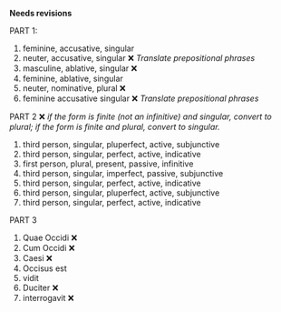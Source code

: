 **Needs revisions**

PART 1:
1. feminine, accusative, singular
2. neuter, accusative, singular ❌ *Translate prepositional phrases*
3. masculine, ablative, singular ❌
4. feminine, ablative, singular
5. neuter, nominative, plural ❌
6. feminine accusative singular ❌ *Translate prepositional phrases*

PART 2 ❌ *if the form is finite (not an infinitive) and singular, convert to plural; if the form is finite and plural, convert to singular.*

1. third person, singular, pluperfect, active, subjunctive
2. third person, singular, perfect, active, indicative
3. first person, plural, present, passive, infinitive
4. third person, singular, imperfect, passive, subjunctive
5. third person, singular, perfect, active, indicative 
6. third person, singular, pluperfect, active, subjunctive
7. third person, singular, perfect, active, indicative

PART 3
1. Quae Occidi ❌
2. Cum Occidi ❌
3. Caesi ❌
4. Occisus est 
5. vidit
6. Duciter ❌
7. interrogavit ❌
